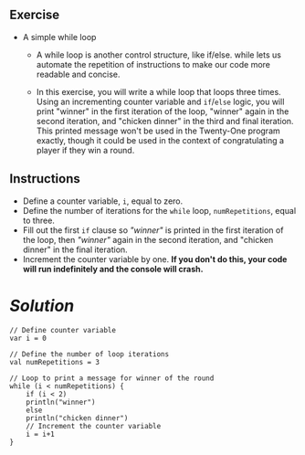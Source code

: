 ## **Exercise**

- A simple while loop
  - A while loop is another control structure, like if/else. while lets us automate the repetition of instructions to make our code more readable and concise.

  - In this exercise, you will write a while loop that loops three times. Using an incrementing counter variable and `if`/`else` logic, you will print "winner" in the first iteration of the loop, "winner" again in the second iteration, and "chicken dinner" in the third and final iteration. This printed message won't be used in the Twenty-One program exactly, though it could be used in the context of congratulating a player if they win a round.

## **Instructions**

- Define a counter variable, `i`, equal to zero.
- Define the number of iterations for the `while` loop, `numRepetitions`, equal to three.
- Fill out the first `if` clause so *"winner"* is printed in the first iteration of the loop, then *"winner"* again in the second iteration, and "chicken dinner" in the final iteration.
- Increment the counter variable by one. **If you don't do this, your code will run indefinitely and the console will crash.**

# ***Solution***

```
// Define counter variable
var i = 0

// Define the number of loop iterations
val numRepetitions = 3

// Loop to print a message for winner of the round
while (i < numRepetitions) {
    if (i < 2)
    println("winner")
    else
    println("chicken dinner")
    // Increment the counter variable
    i = i+1
}
```

